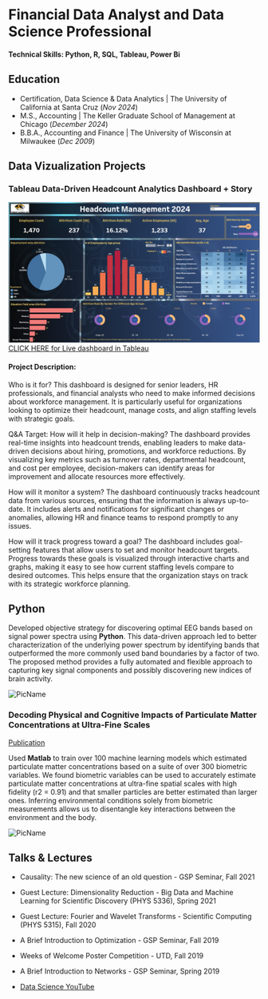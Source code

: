 # Financial Data Analyst and Data Science Professional

#### Technical Skills: Python, R, SQL, Tableau, Power Bi
## Education
- Certification, Data Science & Data Analytics | The University of California at Santa Cruz (_Nov 2024_)								       		
- M.S., Accounting	| The Keller Graduate School of Management at Chicago (_December 2024_)	 			        		
- B.B.A., Accounting and Finance | The University of Wisconsin at Milwaukee (_Dec 2009_)

## Data Vizualization Projects
### Tableau Data-Driven Headcount Analytics Dashboard + Story
![HR_TableauPic](/HR_TableauPic.jpg)
[CLICK HERE for Live dashboard in Tableau](https://public.tableau.com/views/TigerLinesHeadcountManagement2024HR_Dashboard_17273873024050/HRAnalyticsDashboard?:language=en-US&:sid=&:redirect=auth&:display_count=n&:origin=viz_share_link)

#### Project Description:
Who is it for? This dashboard is designed for senior leaders, HR professionals, and financial analysts who need to make informed decisions about workforce management. It is particularly useful for organizations looking to optimize their headcount, manage costs, and align staffing levels with strategic goals.

Q&A Target:
How will it help in decision-making? The dashboard provides real-time insights into headcount trends, enabling leaders to make data-driven decisions about hiring, promotions, and workforce reductions. By visualizing key metrics such as turnover rates, departmental headcount, and cost per employee, decision-makers can identify areas for improvement and allocate resources more effectively.

How will it monitor a system?
The dashboard continuously tracks headcount data from various sources, ensuring that the information is always up-to-date. It includes alerts and notifications for significant changes or anomalies, allowing HR and finance teams to respond promptly to any issues.

How will it track progress toward a goal?
The dashboard includes goal-setting features that allow users to set and monitor headcount targets. Progress towards these goals is visualized through interactive charts and graphs, making it easy to see how current staffing levels compare to desired outcomes. This helps ensure that the organization stays on track with its strategic workforce planning.

## Python
Developed objective strategy for discovering optimal EEG bands based on signal power spectra using **Python**. This data-driven approach led to better characterization of the underlying power spectrum by identifying bands that outperformed the more commonly used band boundaries by a factor of two. The proposed method provides a fully automated and flexible approach to capturing key signal components and possibly discovering new indices of brain activity.

![PicName](/breadcrums/to/my/fileassets/img/PicName.jpeg)

### Decoding Physical and Cognitive Impacts of Particulate Matter Concentrations at Ultra-Fine Scales
[Publication](https://www.addmyfile)

Used **Matlab** to train over 100 machine learning models which estimated particulate matter concentrations based on a suite of over 300 biometric variables. We found biometric variables can be used to accurately estimate particulate matter concentrations at ultra-fine spatial scales with high fidelity (r2 = 0.91) and that smaller particles are better estimated than larger ones. Inferring environmental conditions solely from biometric measurements allows us to disentangle key interactions between the environment and the body.

![PicName](/breadcrums/to/my/fileassets/img/PicName.jpeg)

## Talks & Lectures
- Causality: The new science of an old question - GSP Seminar, Fall 2021
- Guest Lecture: Dimensionality Reduction - Big Data and Machine Learning for Scientific Discovery (PHYS 5336), Spring 2021
- Guest Lecture: Fourier and Wavelet Transforms - Scientific Computing (PHYS 5315), Fall 2020
- A Brief Introduction to Optimization - GSP Seminar, Fall 2019
- Weeks of Welcome Poster Competition - UTD, Fall 2019
- A Brief Introduction to Networks - GSP Seminar, Spring 2019

- [Data Science YouTube](https://www.addmyfile)

